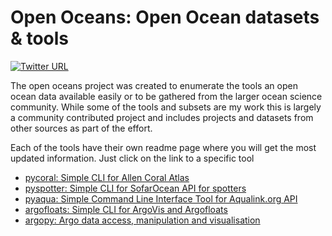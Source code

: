 # Open Oceans: Open Ocean datasets & tools

[![Twitter URL](https://img.shields.io/twitter/follow/samapriyaroy?style=social)](https://twitter.com/intent/follow?screen_name=samapriyaroy)

The open oceans project was created to enumerate the tools an open ocean data available easily or to be gathered from the larger ocean science community. While some of the tools and subsets are my work this is largely a community contributed project and includes projects and datasets from other sources as part of the effort.

Each of the tools have their own readme page where you will get the most updated information. Just click on the link to a specific tool

* [pycoral: Simple CLI for Allen Coral Atlas](https://samapriya.github.io/pycoral/)
* [pyspotter: Simple CLI for SofarOcean API for spotters](https://samapriya.github.io/pyspotter/)
* [pyaqua: Simple Command Line Interface Tool for Aqualink.org API](https://samapriya.github.io/pyaqua/)
* [argofloats: Simple CLI for ArgoVis and Argofloats](https://samapriya.github.io/argofloats/)
* [argopy: Argo data access, manipulation and visualisation](https://github.com/euroargodev/argopy)
